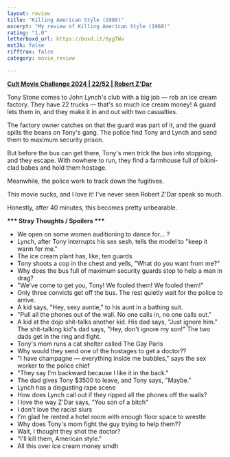 ```yaml
---
layout: review
title: "Killing American Style (1988)"
excerpt: "My review of Killing American Style (1988)"
rating: "1.0"
letterboxd_url: https://boxd.it/6ygTWv
mst3k: false
rifftrax: false
category: movie_review

---
```


<b><a href="https://boxd.it/rIGbC/detail" rel="nofollow">Cult Movie Challenge 2024 | 22/52 | Robert Z'Dar</a></b>

Tony Stone comes to John Lynch's club with a big job — rob an ice cream factory. They have 22 trucks — that's so much ice cream money! A guard lets them in, and they make it in and out with two casualties.

The factory owner catches on that the guard was part of it, and the guard spills the beans on Tony's gang. The police find Tony and Lynch and send them to maximum security prison.

But before the bus can get there, Tony's men trick the bus into stopping, and they escape. With nowhere to run, they find a farmhouse full of bikini-clad babes and hold them hostage. 

Meanwhile, the police work to track down the fugitives.

This movie sucks, and I love it! I've never seen Robert Z'Dar speak so much.

Honestly, after 40 minutes, this becomes pretty unbearable.


<b>*** Stray Thoughts / Spoilers ***</b>
* We open on some women auditioning to dance for... ? 
* Lynch, after Tony interrupts his sex sesh, tells the model to "keep it warm for me."
* The ice cream plant has, like, ten guards
* Tony shoots a cop in the chest and yells, "What do you want from me?"
* Why does the bus full of maximum security guards stop to help a man in drag?
* "We've come to get you, Tony! We fooled them! We fooled them!"
* Only three convicts get off the bus. The rest quietly wait for the police to arrive.
* A kid says, "Hey, sexy auntie," to his aunt in a bathing suit.
* "Pull all the phones out of the wall. No one calls in, no one calls out."
* A kid at the dojo shit-talks another kid. His dad says, "Just ignore him." The shit-talking kid's dad says, "Hey, don't ignore my son!" The two dads get in the ring and fight.
* Tony's mom runs a cat shelter called The Gay Paris
* Why would they send one of the hostages to get a doctor??
* "I have champagne — everything inside me bubbles," says the sex worker to the police chief
* "They say I'm backward because I like it in the back."
* The dad gives Tony $3500 to leave, and Tony says, "Maybe."
* Lynch has a disgusting rape scene
* How does Lynch call out if they ripped all the phones off the walls?
* I love the way Z'Dar says, "You son of a bitch"
* I don't love the racist slurs
* I'm glad he rented a hotel room with enough floor space to wrestle
* Why does Tony's mom fight the guy trying to help them??
* Wait, I thought they shot the doctor?
* "I'll kill them, American style."
* All this over ice cream money smdh